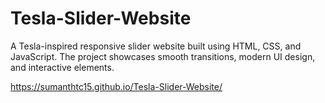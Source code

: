 # Tesla-Slider-Website
A Tesla-inspired responsive slider website built using HTML, CSS, and JavaScript. The project showcases smooth transitions, modern UI design, and interactive elements.

https://sumanthtc15.github.io/Tesla-Slider-Website/
